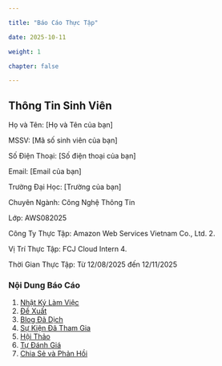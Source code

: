 ```yaml
---

title: "Báo Cáo Thực Tập"

date: 2025-10-11

weight: 1 

chapter: false

---
```

## Thông Tin Sinh Viên

Họ và Tên: [Họ và Tên của bạn]

MSSV: [Mã số sinh viên của bạn]

Số Điện Thoại: [Số điện thoại của bạn]

Email: [Email của bạn]

Trường Đại Học: [Trường của bạn]

Chuyên Ngành: Công Nghệ Thông Tin

Lớp: AWS082025

Công Ty Thực Tập: Amazon Web Services Vietnam Co., Ltd. 2.

Vị Trí Thực Tập: FCJ Cloud Intern 4.

Thời Gian Thực Tập: Từ 12/08/2025 đến 12/11/2025

### Nội Dung Báo Cáo

1. [Nhật Ký Làm Việc](1-worklog)
2. [Đề Xuất](2-proposal)
3. [Blog Đã Dịch](3-translated-blogs)
4. [Sự Kiện Đã Tham Gia](4-event-participated)
5. [Hội Thảo](5-workshop)
6. [Tự Đánh Giá](6-self-assessment)
7. [Chia Sẻ và Phản Hồi](7-sharing-and-feedback)
